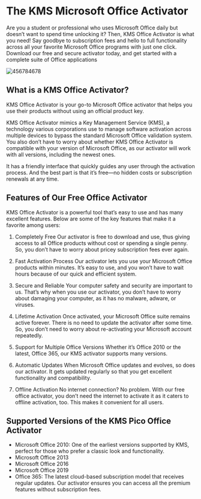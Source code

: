 # The KMS Microsoft Office Activator
Are you a student or professional who uses Microsoft Office daily but doesn’t want to spend time unlocking it? Then, KMS Office Activator is what you need! Say goodbye to subscription fees and hello to full functionality across all your favorite Microsoft Office programs with just one click. Download our free and secure activator today, and get started with a complete suite of Office applications

![456784678](https://github.com/user-attachments/assets/66afe761-1516-438b-a771-b995de81fb59)


## What is a KMS Office Activator?
KMS Office Activator is your go-to Microsoft Office activator that helps you use their products without using an official product key.

KMS Office Activator mimics a Key Management Service (KMS), a technology various corporations use to manage software activation across multiple devices to bypass the standard Microsoft Office validation system.
You also don’t have to worry about whether KMS Office Activator is compatible with your version of Microsoft Office, as our activator will work with all versions, including the newest ones.

It has a friendly interface that quickly guides any user through the activation process. And the best part is that it’s free—no hidden costs or subscription renewals at any time.
## Features of Our Free Office Activator
KMS Office Activator is a powerful tool that’s easy to use and has many excellent features. Below are some of the key features that make it a favorite among users:
1. Completely Free
Our activator is free to download and use, thus giving access to all Office products without cost or spending a single penny. So, you don’t have to worry about pricey subscription fees ever again.

2. Fast Activation Process
Our activator lets you use your Microsoft Office products within minutes. It’s easy to use, and you won’t have to wait hours because of our quick and efficient system.

3. Secure and Reliable
Your computer safety and security are important to us. That’s why when you use our activator, you don’t have to worry about damaging your computer, as it has no malware, adware, or viruses.

4. Lifetime Activation
Once activated, your Microsoft Office suite remains active forever. There is no need to update the activator after some time. So, you don’t need to worry about re-activating your Microsoft account repeatedly.

5. Support for Multiple Office Versions
Whether it’s Office 2010 or the latest, Office 365, our KMS activator supports many versions.

6. Automatic Updates
When Microsoft Office updates and evolves, so does our activator. It gets updated regularly so that you get excellent functionality and compatibility.

7. Offline Activation
No internet connection? No problem. With our free office activator, you don’t need the internet to activate it as it caters to offline activation, too. This makes it convenient for all users.
## Supported Versions of the KMS Pico Office Activator
- Microsoft Office 2010: One of the earliest versions supported by KMS, perfect for those who prefer a classic look and functionality.
- Microsoft Office 2013
- Microsoft Office 2016
- Microsoft Office 2019
- Office 365: The latest cloud-based subscription model that receives regular updates. Our activator ensures you can access all the premium features without subscription fees.
